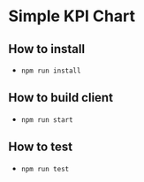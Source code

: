 # Simple KPI Chart

## How to install

- `npm run install`

## How to build client

- `npm run start`

## How to test

- `npm run test`
